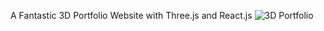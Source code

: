 A Fantastic 3D Portfolio Website with Three.js and React.js
![3D Portfolio](https://i.ibb.co/9ykhLtM/Thumbnail.png)

